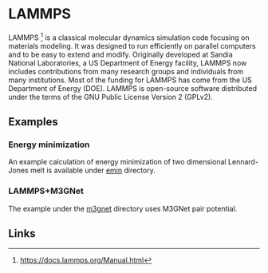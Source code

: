 # LAMMPS

LAMMPS [^1] is a classical molecular dynamics simulation code focusing on
materials modeling. It was designed to run efficiently on parallel computers and
to be easy to extend and modify. Originally developed at Sandia National
Laboratories, a US Department of Energy facility, LAMMPS now includes
contributions from many research groups and individuals from many institutions.
Most of the funding for LAMMPS has come from the US Department of Energy (DOE).
LAMMPS is open-source software distributed under the terms of the GNU Public
License Version 2 (GPLv2).

## Examples

### Energy minimization
An example calculation of energy minimization of two dimensional Lennard-Jones
melt is available under [emin](./emin) directory.

### LAMMPS+M3GNet
The example under the [m3gnet](./m3gnet) directory uses M3GNet pair potential.


## Links
[^1]: https://docs.lammps.org/Manual.html
